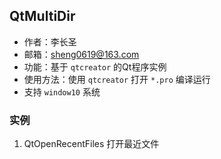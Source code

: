 ## QtMultiDir

- 作者：李长圣
- 邮箱：sheng0619@163.com
- 功能：基于 `qtcreator` 的Qt程序实例
- 使用方法：使用 `qtcreator` 打开 `*.pro` 编译运行
- 支持 `window10` 系统

### 实例

1. QtOpenRecentFiles 打开最近文件


